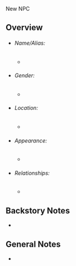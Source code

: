 New NPC

## Overview
- ###### Name/Alias:  
	- 
- ###### Gender: 
	- 
- ###### Location: 
	- 
- ###### Appearance:
	- 
- ###### Relationships: 
	- 



## Backstory Notes

- 




## General Notes

- 
